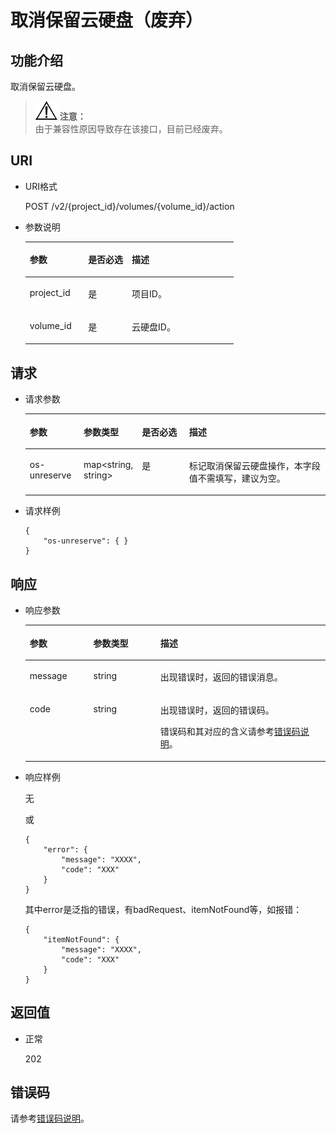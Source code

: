 # 取消保留云硬盘（废弃）<a name="ZH-CN_TOPIC_0058626628"></a>

## 功能介绍<a name="section19390540"></a>

取消保留云硬盘。

>![](public_sys-resources/icon-notice.gif) **注意：**   
>由于兼容性原因导致存在该接口，目前已经废弃。  

## URI<a name="section40297137"></a>

-   URI格式

    POST /v2/\{project\_id\}/volumes/\{volume\_id\}/action

-   参数说明

    <a name="table8745607"></a>
    <table><thead align="left"><tr id="row15985080"><th class="cellrowborder" valign="top" width="28.000000000000004%" id="mcps1.1.4.1.1"><p id="p19723089"><a name="p19723089"></a><a name="p19723089"></a>参数</p>
    </th>
    <th class="cellrowborder" valign="top" width="21%" id="mcps1.1.4.1.2"><p id="p54066375"><a name="p54066375"></a><a name="p54066375"></a>是否必选</p>
    </th>
    <th class="cellrowborder" valign="top" width="51%" id="mcps1.1.4.1.3"><p id="p17300225"><a name="p17300225"></a><a name="p17300225"></a>描述</p>
    </th>
    </tr>
    </thead>
    <tbody><tr id="row59140967"><td class="cellrowborder" valign="top" width="28.000000000000004%" headers="mcps1.1.4.1.1 "><p id="p25689059"><a name="p25689059"></a><a name="p25689059"></a>project_id</p>
    </td>
    <td class="cellrowborder" valign="top" width="21%" headers="mcps1.1.4.1.2 "><p id="p439002"><a name="p439002"></a><a name="p439002"></a>是</p>
    </td>
    <td class="cellrowborder" valign="top" width="51%" headers="mcps1.1.4.1.3 "><p id="p35559222"><a name="p35559222"></a><a name="p35559222"></a>项目ID。</p>
    </td>
    </tr>
    <tr id="row51597550"><td class="cellrowborder" valign="top" width="28.000000000000004%" headers="mcps1.1.4.1.1 "><p id="p18651996"><a name="p18651996"></a><a name="p18651996"></a>volume_id</p>
    </td>
    <td class="cellrowborder" valign="top" width="21%" headers="mcps1.1.4.1.2 "><p id="p34416674"><a name="p34416674"></a><a name="p34416674"></a>是</p>
    </td>
    <td class="cellrowborder" valign="top" width="51%" headers="mcps1.1.4.1.3 "><p id="p36287209"><a name="p36287209"></a><a name="p36287209"></a>云硬盘ID。</p>
    </td>
    </tr>
    </tbody>
    </table>


## 请求<a name="section27129916"></a>

-   请求参数

    <a name="table42671863"></a>
    <table><thead align="left"><tr id="row12592542"><th class="cellrowborder" valign="top" width="18%" id="mcps1.1.5.1.1"><p id="p13362997"><a name="p13362997"></a><a name="p13362997"></a>参数</p>
    </th>
    <th class="cellrowborder" valign="top" width="18%" id="mcps1.1.5.1.2"><p id="p8661001"><a name="p8661001"></a><a name="p8661001"></a>参数类型</p>
    </th>
    <th class="cellrowborder" valign="top" width="16%" id="mcps1.1.5.1.3"><p id="p30452481"><a name="p30452481"></a><a name="p30452481"></a>是否必选</p>
    </th>
    <th class="cellrowborder" valign="top" width="48%" id="mcps1.1.5.1.4"><p id="p50731910"><a name="p50731910"></a><a name="p50731910"></a>描述</p>
    </th>
    </tr>
    </thead>
    <tbody><tr id="row5187493615377"><td class="cellrowborder" valign="top" width="18%" headers="mcps1.1.5.1.1 "><p id="p3418766811722"><a name="p3418766811722"></a><a name="p3418766811722"></a>os-unreserve</p>
    </td>
    <td class="cellrowborder" valign="top" width="18%" headers="mcps1.1.5.1.2 "><p id="p4240658415377"><a name="p4240658415377"></a><a name="p4240658415377"></a>map&lt;string, string&gt;</p>
    </td>
    <td class="cellrowborder" valign="top" width="16%" headers="mcps1.1.5.1.3 "><p id="p1238131615377"><a name="p1238131615377"></a><a name="p1238131615377"></a>是</p>
    </td>
    <td class="cellrowborder" valign="top" width="48%" headers="mcps1.1.5.1.4 "><p id="p6336250715377"><a name="p6336250715377"></a><a name="p6336250715377"></a>标记取消保留云硬盘操作，本字段值不需填写，建议为空。</p>
    </td>
    </tr>
    </tbody>
    </table>

-   请求样例

    ```
    {
        "os-unreserve": { }
    }
    ```


## 响应<a name="section42842654"></a>

-   响应参数

    <a name="table46654279102454"></a>
    <table><thead align="left"><tr id="row6664264102454"><th class="cellrowborder" valign="top" width="21.18%" id="mcps1.1.4.1.1"><p id="p2934472102454"><a name="p2934472102454"></a><a name="p2934472102454"></a>参数</p>
    </th>
    <th class="cellrowborder" valign="top" width="22.35%" id="mcps1.1.4.1.2"><p id="p1338569102927"><a name="p1338569102927"></a><a name="p1338569102927"></a>参数类型</p>
    </th>
    <th class="cellrowborder" valign="top" width="56.47%" id="mcps1.1.4.1.3"><p id="p23036595102454"><a name="p23036595102454"></a><a name="p23036595102454"></a>描述</p>
    </th>
    </tr>
    </thead>
    <tbody><tr id="row12419334102454"><td class="cellrowborder" valign="top" width="21.18%" headers="mcps1.1.4.1.1 "><p id="p66442012102454"><a name="p66442012102454"></a><a name="p66442012102454"></a>message</p>
    </td>
    <td class="cellrowborder" valign="top" width="22.35%" headers="mcps1.1.4.1.2 "><p id="p58201874102927"><a name="p58201874102927"></a><a name="p58201874102927"></a>string</p>
    </td>
    <td class="cellrowborder" valign="top" width="56.47%" headers="mcps1.1.4.1.3 "><p id="p9725329102454"><a name="p9725329102454"></a><a name="p9725329102454"></a>出现错误时，返回的错误消息。</p>
    </td>
    </tr>
    <tr id="row20419099102454"><td class="cellrowborder" valign="top" width="21.18%" headers="mcps1.1.4.1.1 "><p id="p43334338102454"><a name="p43334338102454"></a><a name="p43334338102454"></a>code</p>
    </td>
    <td class="cellrowborder" valign="top" width="22.35%" headers="mcps1.1.4.1.2 "><p id="p16731376102927"><a name="p16731376102927"></a><a name="p16731376102927"></a>string</p>
    </td>
    <td class="cellrowborder" valign="top" width="56.47%" headers="mcps1.1.4.1.3 "><p id="p29729347102454"><a name="p29729347102454"></a><a name="p29729347102454"></a>出现错误时，返回的错误码。</p>
    <p id="p66237533102454"><a name="p66237533102454"></a><a name="p66237533102454"></a>错误码和其对应的含义请参考<a href="错误码说明.md">错误码说明</a>。</p>
    </td>
    </tr>
    </tbody>
    </table>

-   响应样例

    无

    或

    ```
    {
        "error": {
            "message": "XXXX", 
            "code": "XXX"
        }
    }
    ```

    其中error是泛指的错误，有badRequest、itemNotFound等，如报错：

    ```
    {
        "itemNotFound": {
            "message": "XXXX", 
            "code": "XXX"
        }
    }
    ```


## 返回值<a name="section50039568"></a>

-   正常

    202


## 错误码<a name="section431317151242"></a>

请参考[错误码说明](错误码说明.md)。

